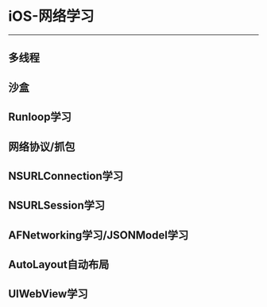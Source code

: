 # iOS-网络学习

---

## 多线程

## 沙盒

## Runloop学习

## 网络协议\/抓包

## NSURLConnection学习

## NSURLSession学习

## AFNetworking学习\/JSONModel学习

## AutoLayout自动布局

## UIWebView学习

